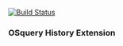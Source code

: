 [![Build Status](https://travis-ci.com/devborz/osquery_extension.svg?token=rrbTiACLSyD7Yjcuyygg&branch=master)](https://travis-ci.com/devborz/osquery_extension)

### OSquery History Extension
